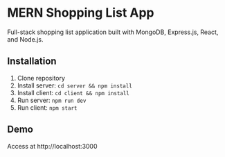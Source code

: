 # MERN Shopping List App

Full-stack shopping list application built with MongoDB, Express.js, React, and Node.js.

## Installation
1. Clone repository
2. Install server: `cd server && npm install`
3. Install client: `cd client && npm install`
4. Run server: `npm run dev`
5. Run client: `npm start`

## Demo
Access at http://localhost:3000
